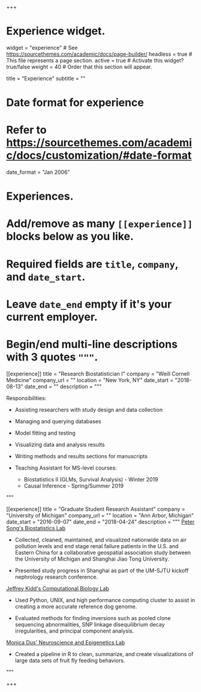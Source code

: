 +++
# Experience widget.
widget = "experience"  # See https://sourcethemes.com/academic/docs/page-builder/
headless = true  # This file represents a page section.
active = true  # Activate this widget? true/false
weight = 40  # Order that this section will appear.

title = "Experience"
subtitle = ""

# Date format for experience
#   Refer to https://sourcethemes.com/academic/docs/customization/#date-format
date_format = "Jan 2006"

# Experiences.
#   Add/remove as many `[[experience]]` blocks below as you like.
#   Required fields are `title`, `company`, and `date_start`.
#   Leave `date_end` empty if it's your current employer.
#   Begin/end multi-line descriptions with 3 quotes `"""`.
[[experience]]
  title = "Research Biostatistician I"
  company = "Weill Cornell Medicine"
  company_url = ""
  location = "New York, NY"
  date_start = "2018-08-13"
  date_end = ""
  description = """
  
  Responsibilities:
  
  * Assisting researchers with study design and data collection
  * Managing and querying databases
  * Model fitting and testing
  * Visualizing data and analysis results
  * Writing methods and results sections for manuscripts
  * Teaching Assistant for MS-level courses:
  
    * Biostatistics II (GLMs, Survival Analysis) - Winter 2019
    * Causal Inference - Spring/Summer 2019
  
  """

[[experience]]
  title = "Graduate Student Research Assistant"
  company = "University of Michigan"
  company_url = ""
  location = "Ann Arbor, Michigan"
  date_start = "2016-09-07"
  date_end = "2018-04-24"
  description = """
  [Peter Song's Biostatistics Lab](http://www.umich.edu/~songlab/)
  
  * Collected, cleaned, maintained, and visualized nationwide data on air pollution levels and end stage renal failure patients in the U.S. and Eastern China for a collaborative geospatial association study between the University of Michigan and Shanghai Jiao Tong University.
  
  * Presented study progress in Shanghai as part of the UM-SJTU kickoff nephrology research conference.
  
  
  
  [Jeffrey Kidd's Computational Biology Lab](http://genome.med.umich.edu/kidd-lab/)
  
  * Used Python, UNIX, and high performance computing cluster to assist in creating a more accurate reference dog genome.
  
  * Evaluated methods for finding inversions such as pooled clone sequencing abnormalities, SNP linkage disequilibrium decay irregularities, and principal component analysis.  
  
  
  [Monica Dus' Neuroscience and Epigenetics Lab](https://sites.lsa.umich.edu/dus-lab/)
  
  * Created a pipeline in R to clean, summarize, and create visualizations of large data sets of fruit fly feeding behaviors.
  
  
  """

+++
